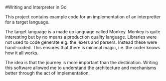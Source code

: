 #Writing and Interpreter in Go

This project contains example code
for an implementation of an interpretter 
for a target language. 

The target language is a made up language called Monkey. 
Monkey is quite interesting but by no means a production 
quality language. Libraries were not used to code generate 
e.g. the lexers and parsers. Instead these were hand-coded.
This ensures that there is minimal magic, i.e. the coder 
knows how it all works.

The idea is that the journey is more important than 
the destination. Writing this software allowed me to 
understand the architecture and mechanisms better
through the act of implementation. 